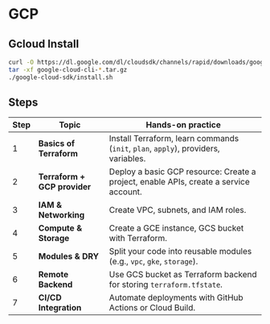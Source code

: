 # GCP

## Gcloud Install

```sh
curl -O https://dl.google.com/dl/cloudsdk/channels/rapid/downloads/google-cloud-cli-darwin-arm.tar.gz
tar -xf google-cloud-cli-*.tar.gz
./google-cloud-sdk/install.sh
```

## Steps

| Step | Topic                        | Hands-on practice                                                                     |
| ---- | ---------------------------- | ------------------------------------------------------------------------------------- |
| 1    | **Basics of Terraform**      | Install Terraform, learn commands (`init`, `plan`, `apply`), providers, variables.    |
| 2    | **Terraform + GCP provider** | Deploy a basic GCP resource: Create a project, enable APIs, create a service account. |
| 3    | **IAM & Networking**         | Create VPC, subnets, and IAM roles.                                                   |
| 4    | **Compute & Storage**        | Create a GCE instance, GCS bucket with Terraform.                                     |
| 5    | **Modules & DRY**            | Split your code into reusable modules (e.g., `vpc`, `gke`, `storage`).                |
| 6    | **Remote Backend**           | Use GCS bucket as Terraform backend for storing `terraform.tfstate`.                  |
| 7    | **CI/CD Integration**        | Automate deployments with GitHub Actions or Cloud Build.                              |
